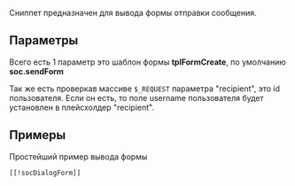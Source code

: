 Сниппет предназначен для вывода формы отправки сообщения.

## Параметры
Всего есть 1 параметр это шаблон формы **tplFormCreate**, по умолчанию **soc.sendForm**

Так же есть проверкав массиве ``$_REQUEST`` параметра "recipient", это id пользователя. Если он есть, то поле username пользователя будет установлен в плейсхолдер "recipient".


## Примеры
Простейший пример вывода формы 
```
[[!socDialogForm]]
```


